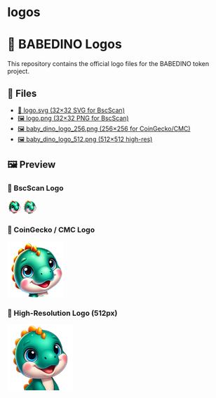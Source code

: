 # logos
# 🦕 BABEDINO Logos

This repository contains the official logo files for the BABEDINO token project.

## 📁 Files

- [📄 logo.svg (32×32 SVG for BscScan)](./logo.svg)
- [🖼️ logo.png (32×32 PNG for BscScan)](./logo.png)
- [🖼️ baby_dino_logo_256.png (256×256 for CoinGecko/CMC)](./baby_dino_logo_256.png)
- [🖼️ baby_dino_logo_512.png (512×512 high-res)](./baby_dino_logo_512.png)


## 🖼️ Preview

### 🔹 BscScan Logo
![BABEDINO Logo](https://raw.githubusercontent.com/babedino/logos/main/logo.png)
<img src="./logo.svg" alt="BABEDINO 32px Logo" width="32" height="32"/>

### 🔹 CoinGecko / CMC Logo
<img src="./baby_dino_logo_256.png" alt="BABEDINO 256px Logo" width="128"/>

### 🔹 High-Resolution Logo (512px)
<img src="./baby_dino_logo_512.png" alt="BABEDINO 512px Logo" width="150"/>
